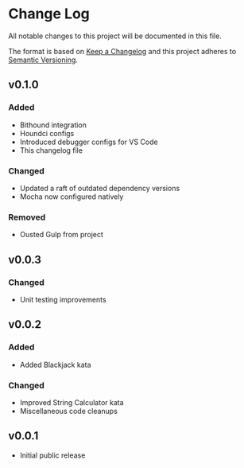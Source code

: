# Change Log
All notable changes to this project will be documented in this file.

The format is based on [Keep a Changelog](http://keepachangelog.com/)
and this project adheres to [Semantic Versioning](http://semver.org/).


## v0.1.0

### Added

- Bithound integration
- Houndci configs
- Introduced debugger configs for VS Code
- This changelog file


### Changed

- Updated a raft of outdated dependency versions
- Mocha now configured natively

### Removed

- Ousted Gulp from project


## v0.0.3

### Changed

- Unit testing improvements

## v0.0.2

### Added

- Added Blackjack kata

### Changed

- Improved String Calculator kata
- Miscellaneous code cleanups

## v0.0.1

- Initial public release

